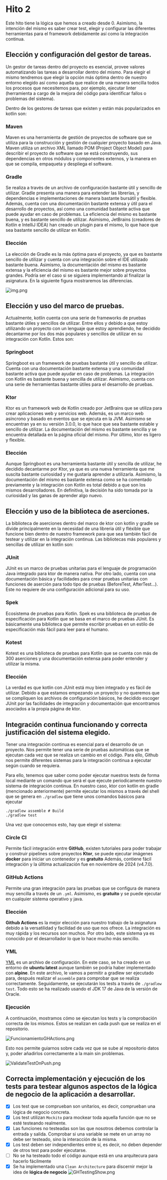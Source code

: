 # Hito 2
Este hito tiene la lógica que hemos a creado desde 0. Asimismo, la intención del mismo
es saber crear test, elegir y configurar las diferentes herramientas para el framework debidamente 
así como la integración continua.

## Elección y configuración del gestor de tareas.
Un gestor de tareas dentro del proyecto es esencial, provee valores automatizando las tareas a
desarrollar dentro del mismo. Para elegir el mismo tendremos que elegir la opción más óptima 
dentro de nuestro entorno elegido así como aquella que realice de una manera sencilla todos los 
procesos que necesitemos para, por ejemplo, ejecutar linter (herramienta a cargo de la mejora 
del código para identificar fallos o problemas del sistema).

Dentro de los gestores de tareas que existen y están más popularizados en kotlin son:
### Maven
Maven es una herramienta de gestión de proyectos de software que se utiliza para la construcción 
y gestión de cualquier proyecto basado en Java. Maven utiliza un archivo XML llamado POM (Project Object Model) 
para describir el proyecto de software que se está construyendo, sus dependencias en otros módulos y componentes 
externos, y la manera en que se compila, empaqueta y despliega el software. 

### Gradle
Se realiza a través de un archivo de configuración bastante útil y sencillo de utilizar.
Gradle presenta una manera para extender las librerías, y dependencias e implementaciones de manera bastante
bursátil y flexible. Además, cuenta con una documentación bastante extensa y útil para el desarrollo de
proyectos, así como una comunidad bastante activa que puede ayudar en caso de problemas. La eficiencia del mismo
es bastante buena, y es bastante sencillo de utilizar. Asimismo, JetBrains (creadores de Kotlin e IntelliJ IDEA)
han creado un plugin para el mismo, lo que hace que sea bastante sencillo de utilizar en Kotlin.

###  Elección
La elección de Gradle es la más óptima para el proyecto, ya que es bastante sencillo de utilizar y cuenta con
una integración sobre el IDE utilizado bastante buena. Asimismo, la documentación del mismo es bastante extensa
y la eficiencia del mismo es bastante mejor sobre proyectos grandes. Podría ser el caso si se siguiera implementando
al finalizar la asignatura. En la siguiente figura mostraremos las diferencias.

![img.png](img.png)

## Elección y uso del marco de pruebas.
Actualmente, kotlin cuenta con una serie de frameworks de pruebas bastante útiles y sencillos de utilizar. Entre ellos y
debido a que estoy utilizando un proyecto con un lenguaje que estoy aprendiendo, he decidido decantarme por los dos más
populares y sencillos de utilizar en su integración con Kotlin. Estos son:

### Springboot
Springboot es un framework de pruebas bastante útil y sencillo de utilizar. Cuenta con una documentación bastante extensa
y una comunidad bastante activa que puede ayudar en caso de problemas. La integración con Kotlin es bastante buena y sencilla
de utilizar. Asimismo, cuenta con una serie de herramientas bastante útiles para el desarrollo de pruebas.

### Ktor
Ktor es un framework web de Kotlin creado por JetBrains que se utiliza para crear aplicaciones web y servicios web.
Además, es un marco web asíncrono y basado en eventos que se ejecuta en la JVM. Asimismo se encuentran ya en su versión
3.0.0, lo que hace que sea bastante estable y sencillo de utilizar. La documentación del mismo es bastante sencilla y 
se encuentra detallada en la página oficial del mismo. Por último, ktor es ligero y flexible.

### Elección
Aunque Springboot es una herramienta bastante útil y sencilla de utilizar, he decidido decantarme por Ktor, ya que es
una nueva herramienta que me suscita bastante curiosidad y me gustaría aprender a utilizarla. Asimismo, la documentación
del mismo es bastante extensa como se ha comentado previamente y la integración con Kotlin es total debido a que son los 
mismos desarrolladores. En definitiva, la decisión ha sido tomada por la curiosidad y las ganas de aprender algo nuevo.

## Elección y uso de la biblioteca de aserciones.
La biblioteca de aserciones dentro del marco de ktor con kotlin y gradle se divide principalmente en la necesidad de una 
libreria útil y fléxible que funcione bien dentro de nuestro framework para que sea también fácil de testear
y utilizar en la integración continua. Las bibliotecas más populares y sencillas de utilizar en kotlin son:

### JUnit
JUnit es un marco de pruebas unitarias para el lenguaje de programación Java integrado para ktor de manera nativa. 
Por otro lado, cuenta con una documentación básica y facilidades para crear pruebas unitarias con funciones de aserción
para todo tipo de pruebas (BeforeTest, AfterTest...). Este no requiere de una configuración adicional para su uso.

### Spek
Ecosistema de pruebas para Kotlin. Spek es una biblioteca de pruebas de especificación para Kotlin que se basa en el
marco de pruebas JUnit. Es básicamente una biblioteca que permite escribir pruebas en un estilo de especificación más
fácil para leer para el humano.

### Kotest
Kotest es una biblioteca de pruebas para Kotlin que se cuenta con más de 300 aserciones y una documentación extensa para
poder entender y utilizar la misma.

### Elección
La verdad es que kotlin con JUnit está muy bien integrado y es fácil de utilizar. Debido a que estamos empezando un proyecto
y no queremos que se compliquen los archivos de configuración básicos, he decidido escoger JUnit por las 
facilidades de integración y documentación que encontramos asociados a la propia página de ktor.

## Integración continua funcionando y correcta justificación del sistema elegido.

Tener una integración continua es esencial para el desarrollo de un proyecto. Nos permite tener una serie de pruebas
automáticas que se ejecutan cada vez que se realiza un cambio en el código. Para ello, Github nos permite diferentes
sistemas para la integración continua a ejecutar según cuando se requiera.

Para ello, tenemos que saber como poder ejecutar nuestros tests de forma local mediante un comando que será el que
ejecute
periodicamente nuestro sistema de integración continua. En nuestro caso, ktor con kotlin en gradle (mencionado
anteriormente)
permite ejecutar los mismos a través del shell que se genera en `./gradlew` que tiene unos comandos básicos para
ejecutar

```shell
./gradlew assemble # Build
./gradlew test
```

Una vez que conocemos esto, hay que elegir el sistema:

### Circle CI

Permite fácil integración entre **GitHub**, existen tutoriales para poder trabajar y construir pipelines
sobre proyectos **Ktor**, se puede ejecutar imágenes **docker** para iniciar un contenedor y es **gratuito**
Además, contiene fácil integración y la úlltima actualización fue en noviembre de 2024 (v4.7.0).

### GitHub Actions

Permite una gran integración para las pruebas que se configura de manera muy sencilla
a través de un `.yml`. Asimismo, es **gratuito** y se puede ejecutar en cualquier sistema operativo y java.

### Elección

**Github Actions** es la mejor elección para nuestro trabajo de la asignatura debido a la
versatilidad y facilidad de uso que nos ofrece. La integración es muy rápida y los recursos son muchos.
Por otro lado, este sistema ya es conocido por el desarrollador lo que lo hace mucho más sencillo.

### YML

[YML](../../../.github/workflows/ci.yml) es un archivo de configuración. En este caso, se ha creado en un entorno de
**ubuntu latest** aunque también se podría haber implementado con **alpine**. En este archivo,
le vamos a permitir a gradlew ser ejecutado para, después realizar el `assemble` para comprobar que se realiza
correctamente. Seguidamente, se ejecutarán los tests a través de `./gradlew test`. Todo esto se ha realizado
usando el JDK 17 de Java de la versión de Oracle.

### Ejecución

A continuación, mostramos cómo se ejecutan los tests y la comprobación correcta de los mismos. Estos se realizan en cada
push que se realiza en el repositorio.

![FuncionamientoGHActions.png](FuncionamientoGHActions.png)

Esto nos permite guiarnos sobre cada vez que se sube al repositorio datos y,
poder añadirlos correctamente a la main sin problemas.

![ValidateTestOnPush.png](ValidateTestOnPush.png)

## Correcta implementación y ejecución de los tests para testear algunos aspectos de la lógica de negocio de la aplicación a desarrollar.

- [x] Los test que se comprueban son unitarios, es decir, comprueban una lógica de negocio concreta.
- [x] Los test utilizan `Mockito` para mockear toda aquella función que no se esté testeando realmente.
- [x] Las funciones no testeadas son las que nosotros debemos controlar la entrada y salida. Comprobar si una variable
  se mete en un array
  no debe ser testeado, sino la interacción de la misma.
- [x] Los test deben ser independientes entre sí, es decir, no deben depender de otros test para poder ejecutarse.
- [ ] No se ha testeado todo el código aunque está en una arquitecura para hacerlo fácilmente
- [x] Se ha implementado una `Clean Architecture` para discernir mejor la idea de **lógica de negocio**
  ![GHTestingShow.png](GHTestingShow.png)